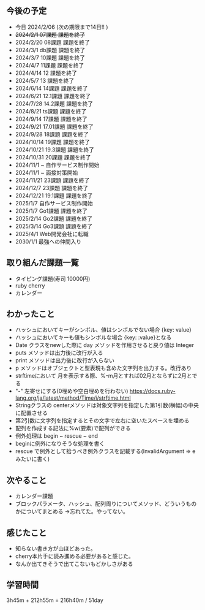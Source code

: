## 今後の予定
- 今日 2024/2/06 (次の期限まで14日!! )
- ~~2024/2/1 07課題 課題を終了~~
- 2024/2/20 08課題 課題を終了
- 2024/3/1 db課題 課題を終了
- 2024/3/7 10課題 課題を終了
- 2024/4/7 11課題 課題を終了
- 2024/4/14 12 課題を終了
- 2024/5/7 13 課題を終了
- 2024/6/14 14課題 課題を終了
- 2024/6/21 12.1課題 課題を終了
- 2024/7/28 14.2課題 課題を終了
- 2024/8/21 ts課題 課題を終了
- 2024/9/14 17課題 課題を終了
- 2024/9/21 17.01課題 課題を終了
- 2024/9/28 18課題 課題を終了
- 2024/10/14 19課題 課題を終了
- 2024/10/21 19.3課題 課題を終了
- 2024/10/31 20課題 課題を終了
- 2024/11/1 ~ 自作サービス制作開始
- 2024/11/1 ~ 面接対策開始
- 2024/11/21 23課題 課題を終了
- 2024/12/7 23課題 課題を終了
- 2024/12/21 19.1課題 課題を終了
- 2025/1/7 自作サービス制作開始
- 2025/1/7 Go1課題 課題を終了
- 2025/2/14 Go2課題 課題を終了
- 2025/3/14 Go3課題 課題を終了
- 2025/4/1 Web開発会社に転職
- 2030/1/1 最強への仲間入り

## 取り組んだ課題一覧
- タイピング課題(寿司 10000円)
- ruby cherry 
- カレンダー
## わかったこと
- ハッシュにおいてキーがシンボル、値はシンボルでない場合 {key: value}
- ハッシュにおいてキーも値もシンボルな場合 {key: :value}となる
- Date クラスをnewした際に day メソッドを作用させると戻り値は Integer
- puts メソッドは出力後に改行が入る
- print メソッドは出力後に改行が入らない
- p メソッドはオブジェクトと型表現も含めた文字列を出力する。改行あり
- strftimeにおいて 月を表示する際、%-m月とすれば02月とならずに2月とでる
- "-" 左寄せにする(0埋めや空白埋めを行わない)
https://docs.ruby-lang.org/ja/latest/method/Time/i/strftime.html
- Stringクラスの centerメソッドは対象文字列を指定した第1引数(横幅)の中央に配置させる
- 第2引数に文字列を指定するとその文字で左右に空いたスペースを埋める
- 配列を作成する記法に%w(要素)で配列ができる
- 例外処理は begin ~ rescue ~ end
- beginに例外になりそうな処理を書く
- rescue で例外として拾うべき例外クラスを記載する(InvalidArgument => e みたいに書く)
## 次やること
- カレンダー課題
- ブロックパラメータ、ハッシュ、配列周りについてメソッド、どういうものかについてまとめる ->忘れてた。やってない。
## 感じたこと
- 知らない書き方が山ほどあった。
- cherry本片手に読み進める必要があると感じた。
- なんか出てきそうで出てこないもどかしさがある 
## 学習時間
3h45m + 212h55m 
= 216h40m / 51day
